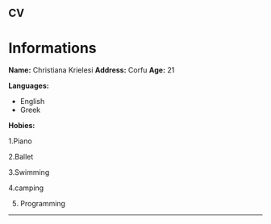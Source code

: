 ## CV

# Informations

**Name:** Christiana Krielesi
**Address:** Corfu
**Age:** 21

**Languages:**
- English
- Greek

**Hobies:**

1.Piano

2.Ballet

3.Swimming

4.camping

5. Programming
-------------






